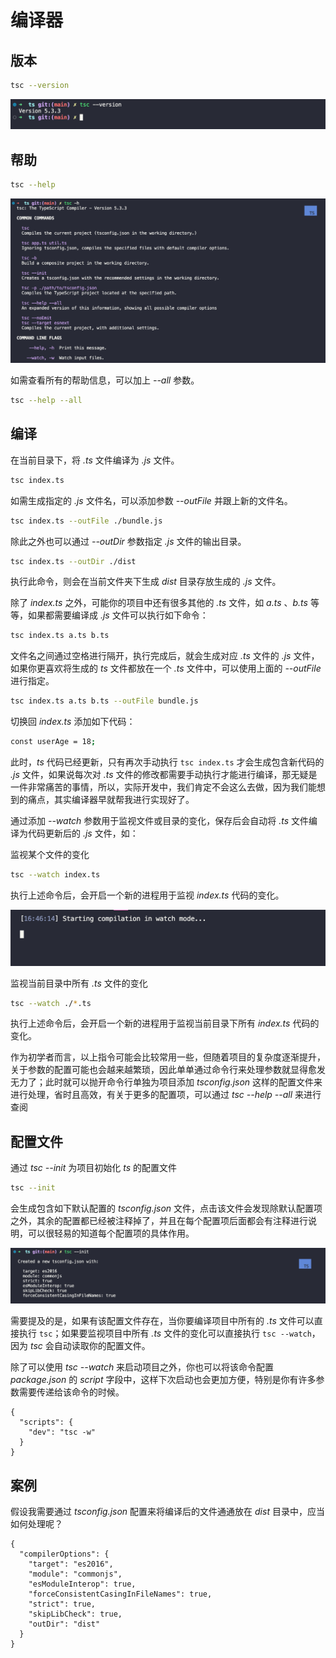 # 编译器

## 版本

```bash
tsc --version
```

![alt text](../../assets/typescript/ts-version.png)

## 帮助

```bash
tsc --help
```

![alt text](../../assets/typescript/ts-help.png)

如需查看所有的帮助信息，可以加上 _--all_ 参数。

```bash
tsc --help --all
```

## 编译

在当前目录下，将 _.ts_ 文件编译为 _.js_ 文件。

```bash
tsc index.ts
```

如需生成指定的 _.js_ 文件名，可以添加参数 _--outFile_ 并跟上新的文件名。

```bash
tsc index.ts --outFile ./bundle.js
```

除此之外也可以通过 _--outDir_ 参数指定 _.js_ 文件的输出目录。

```bash
tsc index.ts --outDir ./dist
```

执行此命令，则会在当前文件夹下生成 _dist_ 目录存放生成的 _.js_ 文件。

除了 _index.ts_ 之外，可能你的项目中还有很多其他的 _.ts_ 文件，如 _a.ts_ 、_b.ts_ 等等，如果都需要编译成 _.js_ 文件可以执行如下命令：

```bash
tsc index.ts a.ts b.ts
```

文件名之间通过空格进行隔开，执行完成后，就会生成对应 _.ts_ 文件的 _.js_ 文件，如果你更喜欢将生成的 _ts_ 文件都放在一个 _.ts_ 文件中，可以使用上面的 _--outFile_ 进行指定。

```bash
tsc index.ts a.ts b.ts --outFile bundle.js
```

切换回 _index.ts_ 添加如下代码：

```bash
const userAge = 18;
```

此时，_ts_ 代码已经更新，只有再次手动执行 `tsc index.ts` 才会生成包含新代码的 _.js_ 文件，如果说每次对 _.ts_ 文件的修改都需要手动执行才能进行编译，那无疑是一件非常痛苦的事情，所以，实际开发中，我们肯定不会这么去做，因为我们能想到的痛点，其实编译器早就帮我进行实现好了。

通过添加 _--watch_ 参数用于监视文件或目录的变化，保存后会自动将 _.ts_ 文件编译为代码更新后的 _.js_ 文件，如：

监视某个文件的变化

```bash
tsc --watch index.ts
```

执行上述命令后，会开启一个新的进程用于监视 _index.ts_ 代码的变化。

![alt text](../../assets/typescript/ts-w-file.png)

监视当前目录中所有 _.ts_ 文件的变化

```bash
tsc --watch ./*.ts
```

执行上述命令后，会开启一个新的进程用于监视当前目录下所有 _index.ts_ 代码的变化。

作为初学者而言，以上指令可能会比较常用一些，但随着项目的复杂度逐渐提升，关于参数的配置可能也会越来越繁琐，因此单单通过命令行来处理参数就显得愈发无力了；此时就可以抛开命令行单独为项目添加 _tsconfig.json_ 这样的配置文件来进行处理，省时且高效，有关于更多的配置项，可以通过 _tsc --help --all_ 来进行查阅

## 配置文件

通过 _tsc --init_ 为项目初始化 _ts_ 的配置文件

```bash
tsc --init
```

会生成包含如下默认配置的 _tsconfig.json_ 文件，点击该文件会发现除默认配置项之外，其余的配置都已经被注释掉了，并且在每个配置项后面都会有注释进行说明，可以很轻易的知道每个配置项的具体作用。

![alt text](../../assets/typescript/ts-config.png)

需要提及的是，如果有该配置文件存在，当你要编译项目中所有的 _.ts_ 文件可以直接执行 `tsc`；如果要监视项目中所有 _.ts_ 文件的变化可以直接执行 `tsc --watch`，因为 _tsc_ 会自动读取你的配置文件。

除了可以使用 _tsc --watch_ 来启动项目之外，你也可以将该命令配置 _package.json_ 的 _script_ 字段中，这样下次启动也会更加方便，特别是你有许多参数需要传递给该命令的时候。

```json{3}
{
  "scripts": {
    "dev": "tsc -w"
  }
}
```

## 案例

假设我需要通过 _tsconfig.json_ 配置来将编译后的文件通通放在 _dist_ 目录中，应当如何处理呢？

```json{9}
{
  "compilerOptions": {
    "target": "es2016",
    "module": "commonjs",
    "esModuleInterop": true,
    "forceConsistentCasingInFileNames": true,
    "strict": true,
    "skipLibCheck": true,
    "outDir": "dist"
  }
}
```
